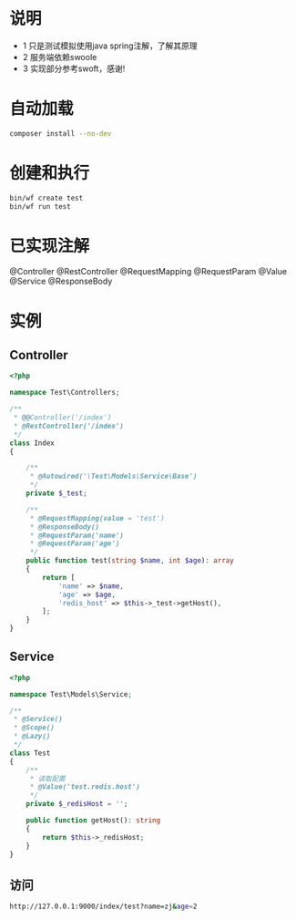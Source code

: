 # 说明
- 1 只是测试模拟使用java spring注解，了解其原理
- 2 服务端依赖swoole
- 3 实现部分参考swoft，感谢!
# 自动加载
```sh
composer install --no-dev
```
# 创建和执行
```sh
bin/wf create test
bin/wf run test
```

# 已实现注解
@Controller @RestController @RequestMapping @RequestParam @Value @Service @ResponseBody

# 实例
## Controller
```php
<?php

namespace Test\Controllers;

/**
 * @@Controller('/index')
 * @RestController('/index')
 */
class Index
{

	/**
	 * @Autowired('\Test\Models\Service\Base')
	 */
	private $_test;

	/**
	 * @RequestMapping(value = 'test')
	 * @ResponseBody()
	 * @RequestParam('name')
	 * @RequestParam('age')
	 */
	public function test(string $name, int $age): array
	{
		return [
			'name' => $name,
			'age' => $age,
			'redis_host' => $this->_test->getHost(),
		];
	}
}
```
## Service
```php
<?php

namespace Test\Models\Service;

/**
 * @Service()
 * @Scope()
 * @Lazy()
 */
class Test
{
	/**
	 * 读取配置
	 * @Value('test.redis.host')
	 */
	private $_redisHost = '';

	public function getHost(): string
	{
		return $this->_redisHost;
	}
}
```
## 访问
```sh
http://127.0.0.1:9000/index/test?name=zj&age=2
```